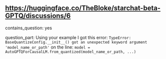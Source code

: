 ## https://huggingface.co/TheBloke/starchat-beta-GPTQ/discussions/6

contains_question: yes

question_part: Using your example I got this error: `TypeError: BaseQuantizeConfig.__init__() got an unexpected keyword argument 'model_name_or_path'` on the line: `model = AutoGPTQForCausalLM.from_quantized(model_name_or_path, ...)`